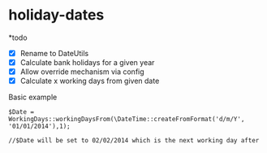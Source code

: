 holiday-dates
=============

*todo
  - [x] Rename to DateUtils
  - [X] Calculate bank holidays for a given year
  - [X] Allow override mechanism via config
  - [X] Calculate x working days from given date

Basic example

```
$Date = WorkingDays::workingDaysFrom(\DateTime::createFromFormat('d/m/Y', '01/01/2014'),1);

//$Date will be set to 02/02/2014 which is the next working day after
```
